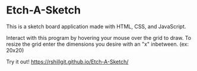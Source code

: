 # Etch-A-Sketch

This is a sketch board application made with HTML, CSS, and JavaScript.

Interact with this program by hovering your mouse over the grid to draw.  To resize the grid enter the dimensions you desire with an "x" inbetween. (ex: 20x20) 

Try it out! https://rshillgit.github.io/Etch-A-Sketch/
